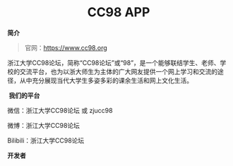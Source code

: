 

<h1 align = "center"><b>CC98 APP</b></h1>

<b>简介</b>

> 官网：https://www.cc98.org

浙江大学CC98论坛，简称“CC98论坛”或“98”，是一个能够联结学生、老师、学校的交流平台，也为以浙大师生为主体的广大网友提供一个网上学习和交流的途径，从中充分展现当代大学生多姿多彩的课余生活和网上文化生活。

<b> 我们的平台</b>

微信：浙江大学CC98论坛 或 zjucc98

微博：浙江大学CC98论坛

Bilibili：浙江大学CC98论坛

<b>开发者</b>

